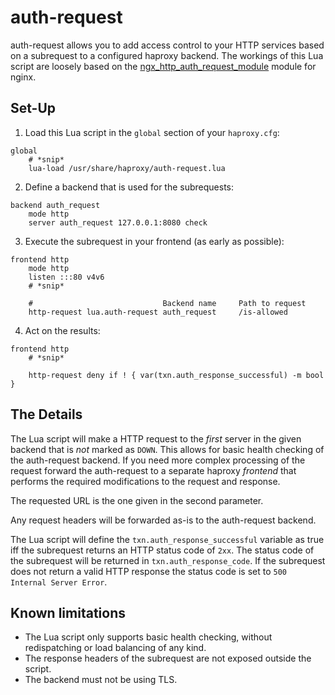# auth-request

auth-request allows you to add access control to your HTTP services based
on a subrequest to a configured haproxy backend. The workings of this Lua
script are loosely based on the [ngx_http_auth_request_module][1] module
for nginx.

## Set-Up

1. Load this Lua script in the `global` section of your `haproxy.cfg`:
```
global
	# *snip*
	lua-load /usr/share/haproxy/auth-request.lua
```
2. Define a backend that is used for the subrequests:
```
backend auth_request
	mode http
	server auth_request 127.0.0.1:8080 check
```
3. Execute the subrequest in your frontend (as early as possible):
```
frontend http
	mode http
	listen :::80 v4v6
	# *snip*

	#                             Backend name     Path to request
	http-request lua.auth-request auth_request     /is-allowed
```
4. Act on the results:
```
frontend http
	# *snip*
	
	http-request deny if ! { var(txn.auth_response_successful) -m bool }
```

## The Details

The Lua script will make a HTTP request to the *first* server in the given
backend that is *not* marked as `DOWN`. This allows for basic health checking
of the auth-request backend. If you need more complex processing of the
request forward the auth-request to a separate haproxy *frontend* that
performs the required modifications to the request and response.

The requested URL is the one given in the second parameter.

Any request headers will be forwarded as-is to the auth-request backend.

The Lua script will define the `txn.auth_response_successful` variable as
true iff the subrequest returns an HTTP status code of `2xx`. The status code
of the subrequest will be returned in `txn.auth_response_code`. If the
subrequest does not return a valid HTTP response the status code is set
to `500 Internal Server Error`.

## Known limitations

- The Lua script only supports basic health checking, without redispatching
  or load balancing of any kind.
- The response headers of the subrequest are not exposed outside the script.
- The backend must not be using TLS.

[1]: http://nginx.org/en/docs/http/ngx_http_auth_request_module.html
